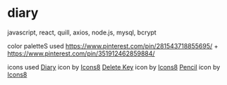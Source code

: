 # diary

javascript, react, quill, axios, node.js, mysql, bcrypt

color paletteS used
https://www.pinterest.com/pin/281543718855695/ +
https://www.pinterest.com/pin/351912462859884/ 

icons used
<a target="_blank" href="https://icons8.com/icon/tHBlsmJhlmYA/diary">Diary</a> icon by <a target="_blank" href="https://icons8.com">Icons8</a>
<a target="_blank" href="https://icons8.com/icon/2QNRrIsXL2Si/delete-key">Delete Key</a> icon by <a target="_blank" href="https://icons8.com">Icons8</a>
<a target="_blank" href="https://icons8.com/icon/hpGBYYSBgFIB/pencil">Pencil</a> icon by <a target="_blank" href="https://icons8.com">Icons8</a>